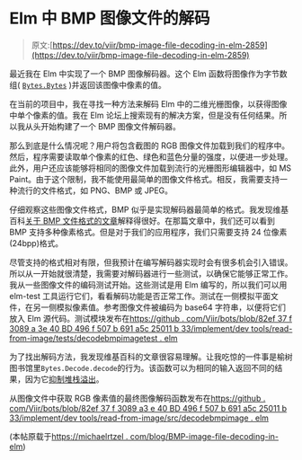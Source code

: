 # Elm 中 BMP 图像文件的解码

> 原文:[https://dev.to/viir/bmp-image-file-decoding-in-elm-2859](https://dev.to/viir/bmp-image-file-decoding-in-elm-2859)

最近我在 Elm 中实现了一个 BMP 图像解码器。这个 Elm 函数将图像作为字节数组( [`Bytes.Bytes`](https://github.com/elm/bytes) )并返回该图像中像素的值。

在当前的项目中，我在寻找一种方法来解码 Elm 中的二维光栅图像，以获得图像中单个像素的值。我在 Elm 论坛上搜索现有的解决方案，但是没有任何结果。所以我从头开始构建了一个 BMP 图像文件解码器。

那么到底是什么情况呢？用户将包含截图的 RGB 图像文件加载到我们的程序中。然后，程序需要读取单个像素的红色、绿色和蓝色分量的强度，以便进一步处理。此外，用户还应该能够将相同的图像文件加载到流行的光栅图形编辑器中，如 MS Paint。由于这个限制，我不能使用最简单的图像文件格式。相反，我需要支持一种流行的文件格式，如 PNG、BMP 或 JPEG。

仔细观察这些图像文件格式，BMP 似乎是实现解码器最简单的格式。我发现维基百科[关于 BMP 文件格式的文章](https://en.wikipedia.org/wiki/BMP_file_format)解释得很好。在那篇文章中，我们还可以看到 BMP 支持多种像素格式。但是对于我们的应用程序，我们只需要支持 24 位像素(24bpp)格式。

尽管支持的格式相对有限，但我预计在编写解码器实现时会有很多机会引入错误。所以从一开始就很清楚，我需要对解码器进行一些测试，以确保它能够正常工作。我从一些图像文件的编码测试开始。这些测试是用 Elm 编写的，所以我们可以用 elm-test 工具运行它们，看看解码功能是否正常工作。测试在一侧模拟平面文件，在另一侧模拟像素值。参考图像文件被编码为 base64 字符串，以便将它们放入 Elm 源代码。测试模块发布在[https://github . com/Viir/bots/blob/82ef 37 f 3089 a 3e 40 BD 496 f 507 b 691 a5c 25011 b 33/implement/dev tools/read-from-image/tests/decodebmpimagetest . elm](https://github.com/Viir/bots/blob/82ef37f3089a3e40bd496f507b691a5c25011b33/implement/devtools/read-from-image/tests/DecodeBMPImageTest.elm)

为了找出解码方法，我发现维基百科的文章很容易理解。让我吃惊的一件事是榆树图书馆里`Bytes.Decode.decode`的行为。该函数可以为相同的输入返回不同的结果，因为它[抑制堆栈溢出](https://github.com/elm/bytes/issues/9)。

从图像文件中获取 RGB 像素值的最终图像解码函数发布在[https://github . com/Viir/bots/blob/82ef 37 f 3089 a3 e 40 BD 496 f 507 b 691 a5c 25011 b 33/implement/dev tools/read-from-image/src/decodebmpimage . elm](https://github.com/Viir/bots/blob/82ef37f3089a3e40bd496f507b691a5c25011b33/implement/devtools/read-from-image/src/DecodeBMPImage.elm)

(本帖原载于[https://michaelrtzel . com/blog/BMP-image-file-decoding-in-elm](https://michaelr%C3%A4tzel.com/blog/bmp-image-file-decoding-in-elm))